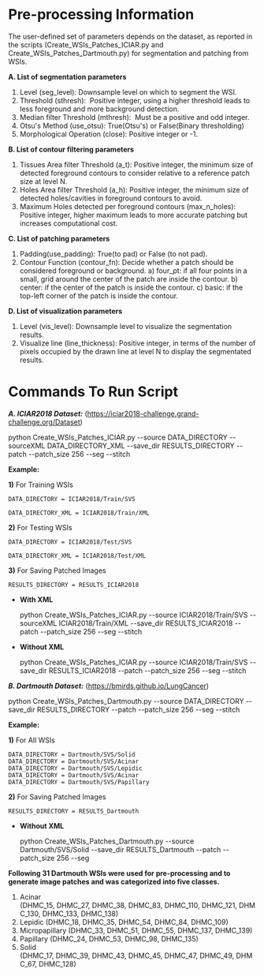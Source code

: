 # Pre-processing Information

The user-defined set of parameters depends on the dataset, as reported in the scripts (Create_WSIs_Patches_ICIAR.py and Create_WSIs_Patches_Dartmouth.py) for segmentation and patching from WSIs.
    
**A. List of segmentation parameters**
1) Level (seg_level): Downsample level on which to segment the WSI.
2) Threshold (sthresh):  Positive integer, using a higher threshold leads to less foreground and more background detection.
3) Median filter Threshold (mthresh):  Must be a positive and odd integer.
4) Otsu's Method (use_otsu): True(Otsu's) or False(Binary thresholding)
5) Morphological Operation (close): Positive integer or -1.

**B. List of contour filtering parameters**
1) Tissues Area filter Threshold (a_t): Positive integer, the minimum size of detected foreground contours to consider relative to a reference patch size at level N.
3) Holes Area filter Threshold (a_h): Positive integer, the minimum size of detected holes/cavities in foreground contours to avoid.
4) Maximum Holes detected per foreground contours (max_n_holes): Positive integer, higher maximum leads to more accurate patching but increases computational cost.

**C. List of patching parameters**
1) Padding(use_padding): True(to pad) or False (to not pad).
2) Contour Function (contour_fn): Decide whether a patch should be considered foreground or background.
	a) four_pt: if all four points in a small, grid around the center of the patch are inside the contour.
	b) center: if the center of the patch is inside the contour. 
	c) basic: if the top-left corner of the patch is inside the contour.

**D. List of visualization parameters**
1) Level (vis_level): Downsample level to visualize the segmentation results.
2) Visualize line (line_thickness): Positive integer, in terms of the number of pixels occupied by the drawn line at level N to display the segmentated results.

# Commands To Run Script

***A. ICIAR2018 Dataset:*** (https://iciar2018-challenge.grand-challenge.org/Dataset)

python Create_WSIs_Patches_ICIAR.py --source DATA_DIRECTORY --sourceXML DATA_DIRECTORY_XML --save_dir RESULTS_DIRECTORY --patch --patch_size 256 --seg --stitch

**Example:**

**1)** For Training WSIs

	DATA_DIRECTORY = ICIAR2018/Train/SVS
	
	DATA_DIRECTORY_XML = ICIAR2018/Train/XML

**2)** For Testing WSIs

	DATA_DIRECTORY = ICIAR2018/Test/SVS
	
	DATA_DIRECTORY_XML = ICIAR2018/Test/XML

**3)** For Saving Patched Images

	RESULTS_DIRECTORY = RESULTS_ICIAR2018

- **With XML**

	python Create_WSIs_Patches_ICIAR.py --source ICIAR2018/Train/SVS --sourceXML ICIAR2018/Train/XML --save_dir RESULTS_ICIAR2018 --patch --patch_size 256 --seg --stitch

- **Without XML**

	python Create_WSIs_Patches_ICIAR.py --source ICIAR2018/Train/SVS --save_dir RESULTS_ICIAR2018 --patch --patch_size 256 --seg --stitch

***B. Dartmouth Dataset:*** (https://bmirds.github.io/LungCancer)

python Create_WSIs_Patches_Dartmouth.py --source DATA_DIRECTORY --save_dir RESULTS_DIRECTORY --patch --patch_size 256 --seg --stitch

**Example:**

**1)** For All WSIs

	DATA_DIRECTORY = Dartmouth/SVS/Solid
	DATA_DIRECTORY = Dartmouth/SVS/Acinar
	DATA_DIRECTORY = Dartmouth/SVS/Lepidic
	DATA_DIRECTORY = Dartmouth/SVS/Acinar
	DATA_DIRECTORY = Dartmouth/SVS/Papillary

**2)** For Saving Patched Images

	RESULTS_DIRECTORY = RESULTS_Dartmouth

- **Without XML**

 	python Create_WSIs_Patches_Dartmouth.py --source Dartmouth/SVS/Solid --save_dir RESULTS_Dartmouth --patch --patch_size 256 --seg														  

**Following 31 Dartmouth WSIs were used for pre-processing and to generate image patches and was categorized into five classes.**
1) Acinar (DHMC_15, DHMC_27, DHMC_38, DHMC_83, DHMC_110, DHMC_121, DHMC_130, DHMC_133, DHMC_138)
2) Lepidic (DHMC_18, DHMC_35, DHMC_54, DHMC_84, DHMC_109)
3) Micropapillary (DHMC_33, DHMC_51, DHMC_55, DHMC_137, DHMC_139)
4) Papillary (DHMC_24, DHMC_53, DHMC_98, DHMC_135) 
5) Solid (DHMC_17, DHMC_39, DHMC_43, DHMC_45, DHMC_47, DHMC_49, DHMC_67, DHMC_128)

